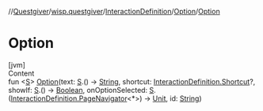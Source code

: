//[Questgiver](../../../index.md)/[wisp.questgiver](../../index.md)/[InteractionDefinition](../index.md)/[Option](index.md)/[Option](-option.md)



# Option  
[jvm]  
Content  
fun <[S](index.md)> [Option](-option.md)(text: [S](index.md).() -> [String](https://kotlinlang.org/api/latest/jvm/stdlib/kotlin/-string/index.html), shortcut: [InteractionDefinition.Shortcut](../-shortcut/index.md)?, showIf: [S](index.md).() -> [Boolean](https://kotlinlang.org/api/latest/jvm/stdlib/kotlin/-boolean/index.html), onOptionSelected: [S](index.md).([InteractionDefinition.PageNavigator](../-page-navigator/index.md)<*>) -> [Unit](https://kotlinlang.org/api/latest/jvm/stdlib/kotlin/-unit/index.html), id: [String](https://kotlinlang.org/api/latest/jvm/stdlib/kotlin/-string/index.html))  



